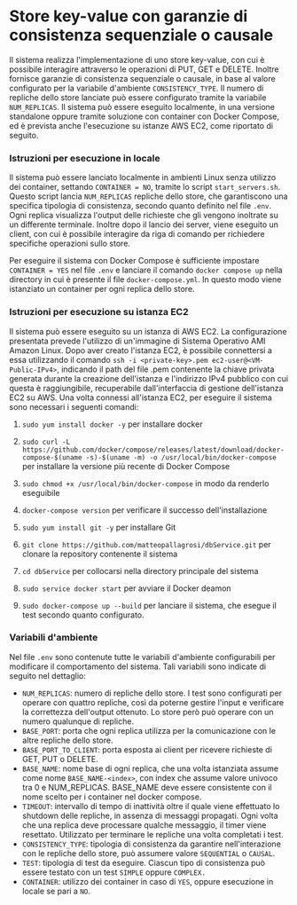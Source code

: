 # Store key-value con garanzie di consistenza sequenziale o causale
Il sistema realizza l'implementazione di uno store key-value, con cui è possibile interagire attraverso le operazioni di PUT, GET e DELETE.
Inoltre fornisce garanzie di consistenza sequenziale o causale, in base al valore configurato per la variabile d'ambiente `CONSISTENCY_TYPE`.
Il numero di repliche dello store lanciate può essere configurato tramite la variabile `NUM_REPLICAS`.
Il sistema può essere eseguito localmente, in una versione standalone oppure tramite soluzione con container con Docker Compose, ed è prevista anche l'esecuzione su istanze AWS EC2, come riportato di seguito.

### Istruzioni per esecuzione in locale
Il sistema può essere lanciato localmente in ambienti Linux senza utilizzo dei container, settando `CONTAINER = NO`, tramite lo script `start_servers.sh`.
Questo script lancia `NUM_REPLICAS` repliche dello store, che garantiscono una specifica tipologia di consistenza, secondo quanto definito nel file `.env`.
Ogni replica visualizza l'output delle richieste che gli vengono inoltrate su un differente terminale. Inoltre dopo il lancio dei server, viene eseguito un client, con cui è possibile interagire da riga di comando per richiedere specifiche operazioni sullo store.

Per eseguire il sistema con Docker Compose è sufficiente impostare `CONTAINER = YES` nel file `.env` e lanciare il comando `docker compose up` nella directory in cui è presente il file `docker-compose.yml`.
In questo modo viene istanziato un container per ogni replica dello store.


### Istruzioni per esecuzione su istanza EC2
Il sistema può essere eseguito su un istanza di AWS EC2. 
La configurazione presentata prevede l'utilizzo di un'immagine di Sistema Operativo AMI Amazon Linux.
Dopo aver creato l'istanza EC2, è possibile connettersi a essa utilizzando il comando `ssh -i <private-key>.pem ec2-user@<VM-Public-IPv4>`, indicando il path del file .pem contenente la chiave privata generata durante la creazione dell'istanza e l'indirizzo IPv4 pubblico con cui questa è raggiungibile, recuperabile dall'interfaccia di gestione dell'istanza EC2 su AWS.
Una volta connessi all'istanza EC2, per eseguire il sistema sono necessari i seguenti comandi:

1. `sudo yum install docker -y` per installare docker

2. `sudo curl -L https://github.com/docker/compose/releases/latest/download/docker-compose-$(uname -s)-$(uname -m) -o /usr/local/bin/docker-compose` per installare la versione più recente di Docker Compose

3. `sudo chmod +x /usr/local/bin/docker-compose` in modo da renderlo eseguibile

4. `docker-compose version` per verificare il successo dell'installazione

5. `sudo yum install git -y` per installare Git

6. `git clone https://github.com/matteopallagrosi/dbService.git` per clonare la repository contenente il sistema

7. `cd dbService` per collocarsi nella directory principale del sistema

8. `sudo service docker start` per avviare il Docker deamon

9. `sudo docker-compose up --build` per lanciare il sistema, che esegue il test secondo quanto configurato.

### Variabili d'ambiente
Nel file `.env` sono contenute tutte le variabili d'ambiente configurabili per modificare il comportamento del sistema.
Tali variabili sono indicate di seguito nel dettaglio:

- `NUM_REPLICAS`: numero di repliche dello store. I test sono configurati per operare con quattro repliche, così da poterne gestire l'input e verificare la correttezza dell'output ottenuto. Lo store però può operare con un numero qualunque di repliche. 
- `BASE_PORT`: porta che ogni replica utilizza per la comunicazione con le altre repliche dello store.
- `BASE_PORT_TO_CLIENT`: porta esposta ai client per ricevere richieste di GET, PUT o DELETE.
- `BASE_NAME`: nome base di ogni replica, che una volta istanziata assume come nome `BASE_NAME-<index>`, con index che assume valore univoco tra 0 e NUM_REPLICAS. BASE_NAME deve essere consistente con il nome scelto per i container nel docker compose.
- `TIMEOUT`: intervallo di tempo di inattività oltre il quale viene effettuato lo shutdown delle repliche, in assenza di messaggi propagati. Ogni volta che una replica deve processare qualche messaggio, il timer viene resettato. Utilizzato per terminare le repliche una volta completati i test.
- `CONSISTENCY_TYPE`: tipologia di consistenza da garantire nell'interazione con le repliche dello store, può assumere valore `SEQUENTIAL` o `CAUSAL`.
- `TEST`: tipologia di test da eseguire. Ciascun tipo di consistenza può essere testato con un test `SIMPLE` oppure `COMPLEX.`
- `CONTAINER`: utilizzo dei container in caso di `YES`, oppure esecuzione in locale se pari a `NO`.